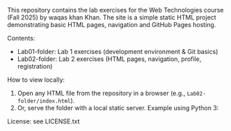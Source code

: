 This repository contains the lab exercises for the Web Technologies course (Fall 2025) by waqas khan Khan. The site is a simple static HTML project demonstrating basic HTML pages, navigation and GitHub Pages hosting.

Contents:

- Lab01-folder: Lab 1 exercises (development environment & Git basics)
- Lab02-folder: Lab 2 exercises (HTML pages, navigation, profile, registration)

How to view locally:

1. Open any HTML file from the repository in a browser (e.g., `Lab02-folder/index.html`).
2. Or, serve the folder with a local static server. Example using Python 3:

License: see LICENSE.txt
